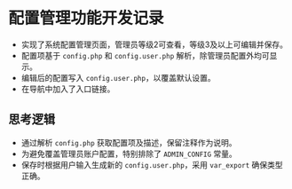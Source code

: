 # 配置管理功能开发记录

- 实现了系统配置管理页面，管理员等级2可查看，等级3及以上可编辑并保存。
- 配置项基于 `config.php` 和 `config.user.php` 解析，除管理员配置外均可显示。
- 编辑后的配置写入 `config.user.php`，以覆盖默认设置。
- 在导航中加入了入口链接。

## 思考逻辑

- 通过解析 `config.php` 获取配置项及描述，保留注释作为说明。
- 为避免覆盖管理员账户配置，特别排除了 `ADMIN_CONFIG` 常量。
- 保存时根据用户输入生成新的 `config.user.php`，采用 `var_export` 确保类型正确。
